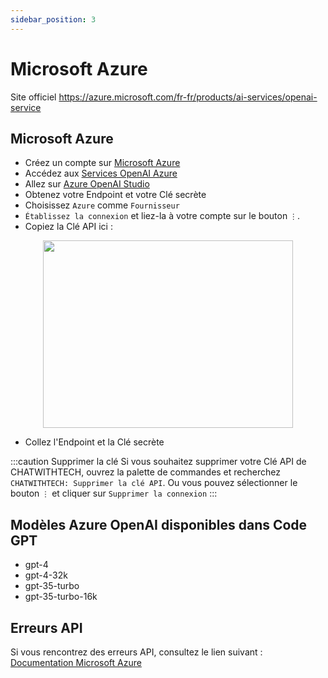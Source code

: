 ```yaml
---
sidebar_position: 3
---
```


# Microsoft Azure

Site officiel https://azure.microsoft.com/fr-fr/products/ai-services/openai-service

## Microsoft Azure
- Créez un compte sur [Microsoft Azure](https://azure.microsoft.com/fr-fr/free)
- Accédez aux [Services OpenAI Azure](https://azure.microsoft.com/fr-fr/products/ai-services/openai-service)
- Allez sur [Azure OpenAI Studio](https://oai.azure.com/)
- Obtenez votre Endpoint et votre Clé secrète
- Choisissez `Azure` comme `Fournisseur`
- `Établissez la connexion` et liez-la à votre compte sur le bouton `⋮`.
- Copiez la Clé API ici :

<p align="center">
      <img width="400" height="300" src="https://github.com/davila7/code-gpt-docs/assets/37567214/c89c3c49-1c1a-4fa3-93b3-5ddede97d5e7" />
</p>
  
- Collez l'Endpoint et la Clé secrète

:::caution Supprimer la clé
Si vous souhaitez supprimer votre Clé API de CHATWITHTECH, ouvrez la palette de commandes et recherchez `CHATWITHTECH: Supprimer la clé API`. Ou vous pouvez sélectionner le bouton `⋮` et cliquer sur `Supprimer la connexion`
:::

## Modèles Azure OpenAI disponibles dans Code GPT
- gpt-4
- gpt-4-32k
- gpt-35-turbo
- gpt-35-turbo-16k

## Erreurs API
Si vous rencontrez des erreurs API, consultez le lien suivant : [Documentation Microsoft Azure](https://azure.microsoft.com/fr-fr/products/ai-services/openai-service/)

